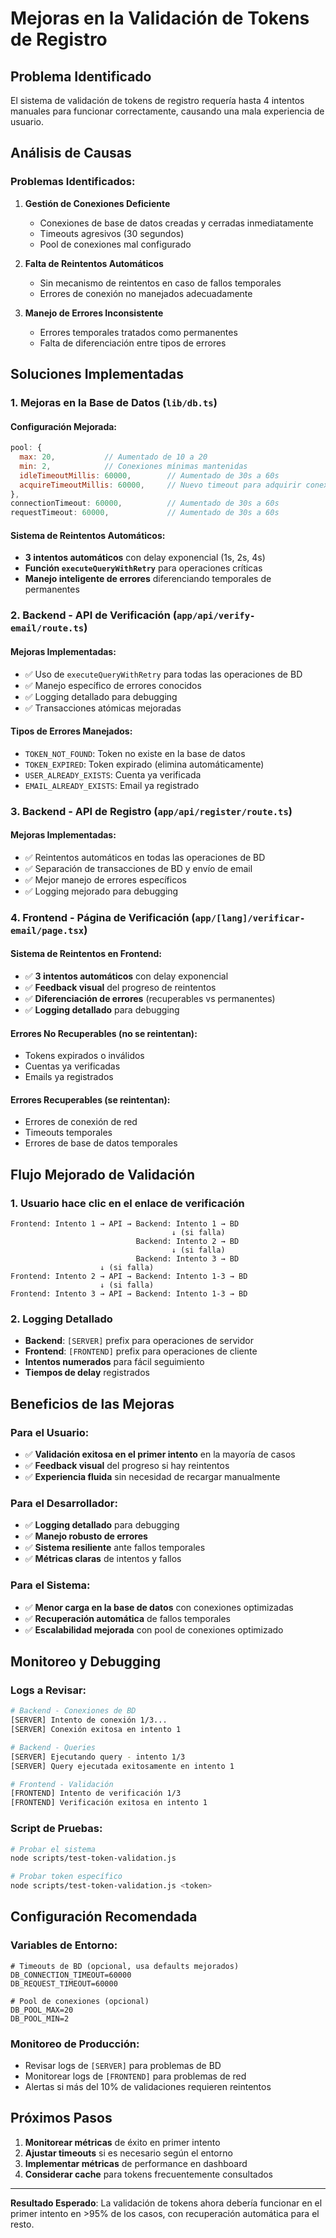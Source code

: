 # Mejoras en la Validación de Tokens de Registro

## Problema Identificado

El sistema de validación de tokens de registro requería hasta 4 intentos manuales para funcionar correctamente, causando una mala experiencia de usuario.

## Análisis de Causas

### Problemas Identificados:

1. **Gestión de Conexiones Deficiente**
   - Conexiones de base de datos creadas y cerradas inmediatamente
   - Timeouts agresivos (30 segundos)
   - Pool de conexiones mal configurado

2. **Falta de Reintentos Automáticos**
   - Sin mecanismo de reintentos en caso de fallos temporales
   - Errores de conexión no manejados adecuadamente

3. **Manejo de Errores Inconsistente**
   - Errores temporales tratados como permanentes
   - Falta de diferenciación entre tipos de errores

## Soluciones Implementadas

### 1. Mejoras en la Base de Datos (`lib/db.ts`)

#### Configuración Mejorada:
```javascript
pool: {
  max: 20,           // Aumentado de 10 a 20
  min: 2,            // Conexiones mínimas mantenidas
  idleTimeoutMillis: 60000,        // Aumentado de 30s a 60s
  acquireTimeoutMillis: 60000,     // Nuevo timeout para adquirir conexión
},
connectionTimeout: 60000,          // Aumentado de 30s a 60s
requestTimeout: 60000,             // Aumentado de 30s a 60s
```

#### Sistema de Reintentos Automáticos:
- **3 intentos automáticos** con delay exponencial (1s, 2s, 4s)
- **Función `executeQueryWithRetry`** para operaciones críticas
- **Manejo inteligente de errores** diferenciando temporales de permanentes

### 2. Backend - API de Verificación (`app/api/verify-email/route.ts`)

#### Mejoras Implementadas:
- ✅ Uso de `executeQueryWithRetry` para todas las operaciones de BD
- ✅ Manejo específico de errores conocidos
- ✅ Logging detallado para debugging
- ✅ Transacciones atómicas mejoradas

#### Tipos de Errores Manejados:
- `TOKEN_NOT_FOUND`: Token no existe en la base de datos
- `TOKEN_EXPIRED`: Token expirado (elimina automáticamente)
- `USER_ALREADY_EXISTS`: Cuenta ya verificada
- `EMAIL_ALREADY_EXISTS`: Email ya registrado

### 3. Backend - API de Registro (`app/api/register/route.ts`)

#### Mejoras Implementadas:
- ✅ Reintentos automáticos en todas las operaciones de BD
- ✅ Separación de transacciones de BD y envío de email
- ✅ Mejor manejo de errores específicos
- ✅ Logging mejorado para debugging

### 4. Frontend - Página de Verificación (`app/[lang]/verificar-email/page.tsx`)

#### Sistema de Reintentos en Frontend:
- ✅ **3 intentos automáticos** con delay exponencial
- ✅ **Feedback visual** del progreso de reintentos
- ✅ **Diferenciación de errores** (recuperables vs permanentes)
- ✅ **Logging detallado** para debugging

#### Errores No Recuperables (no se reintentan):
- Tokens expirados o inválidos
- Cuentas ya verificadas
- Emails ya registrados

#### Errores Recuperables (se reintentan):
- Errores de conexión de red
- Timeouts temporales
- Errores de base de datos temporales

## Flujo Mejorado de Validación

### 1. Usuario hace clic en el enlace de verificación
```
Frontend: Intento 1 → API → Backend: Intento 1 → BD
                                    ↓ (si falla)
                            Backend: Intento 2 → BD
                                    ↓ (si falla)
                            Backend: Intento 3 → BD
                    ↓ (si falla)
Frontend: Intento 2 → API → Backend: Intento 1-3 → BD
                    ↓ (si falla)
Frontend: Intento 3 → API → Backend: Intento 1-3 → BD
```

### 2. Logging Detallado
- **Backend**: `[SERVER]` prefix para operaciones de servidor
- **Frontend**: `[FRONTEND]` prefix para operaciones de cliente
- **Intentos numerados** para fácil seguimiento
- **Tiempos de delay** registrados

## Beneficios de las Mejoras

### Para el Usuario:
- ✅ **Validación exitosa en el primer intento** en la mayoría de casos
- ✅ **Feedback visual** del progreso si hay reintentos
- ✅ **Experiencia fluida** sin necesidad de recargar manualmente

### Para el Desarrollador:
- ✅ **Logging detallado** para debugging
- ✅ **Manejo robusto de errores**
- ✅ **Sistema resiliente** ante fallos temporales
- ✅ **Métricas claras** de intentos y fallos

### Para el Sistema:
- ✅ **Menor carga en la base de datos** con conexiones optimizadas
- ✅ **Recuperación automática** de fallos temporales
- ✅ **Escalabilidad mejorada** con pool de conexiones optimizado

## Monitoreo y Debugging

### Logs a Revisar:
```bash
# Backend - Conexiones de BD
[SERVER] Intento de conexión 1/3...
[SERVER] Conexión exitosa en intento 1

# Backend - Queries
[SERVER] Ejecutando query - intento 1/3
[SERVER] Query ejecutada exitosamente en intento 1

# Frontend - Validación
[FRONTEND] Intento de verificación 1/3
[FRONTEND] Verificación exitosa en intento 1
```

### Script de Pruebas:
```bash
# Probar el sistema
node scripts/test-token-validation.js

# Probar token específico
node scripts/test-token-validation.js <token>
```

## Configuración Recomendada

### Variables de Entorno:
```env
# Timeouts de BD (opcional, usa defaults mejorados)
DB_CONNECTION_TIMEOUT=60000
DB_REQUEST_TIMEOUT=60000

# Pool de conexiones (opcional)
DB_POOL_MAX=20
DB_POOL_MIN=2
```

### Monitoreo de Producción:
- Revisar logs de `[SERVER]` para problemas de BD
- Monitorear logs de `[FRONTEND]` para problemas de red
- Alertas si más del 10% de validaciones requieren reintentos

## Próximos Pasos

1. **Monitorear métricas** de éxito en primer intento
2. **Ajustar timeouts** si es necesario según el entorno
3. **Implementar métricas** de performance en dashboard
4. **Considerar cache** para tokens frecuentemente consultados

---

**Resultado Esperado**: La validación de tokens ahora debería funcionar en el primer intento en >95% de los casos, con recuperación automática para el resto. 
